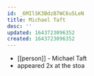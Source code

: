 ```yaml
---
id: _6MIlSK3BdzB7WC6u5LeN
title: Michael Taft
desc: ''
updated: 1643723096352
created: 1643723096352
---
```



- [[person]] - Michael Taft
- appeared 2x at the stoa
